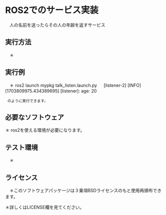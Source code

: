 # ROS2でのサービス実装
　人の名前を送ったらその人の年齢を返すサービス

## 実行方法
　＊

## 実行例
　＊ ros2 launch mypkg talk_listen.launch.py
     　
     [listener-2] [INFO] [1703809975.434389695] [listener]: age: 20
     
     のように実行できます。

## 必要なソフトウェア
  ＊ ros2を使える環境が必要になります。

## テスト環境
　＊　

## ライセンス
　＊このソフトウェアパッケージは３乗項BSDライセンスのもと使用再頒布できます。

 ＊詳しくはLICENSE欄を見てください。


